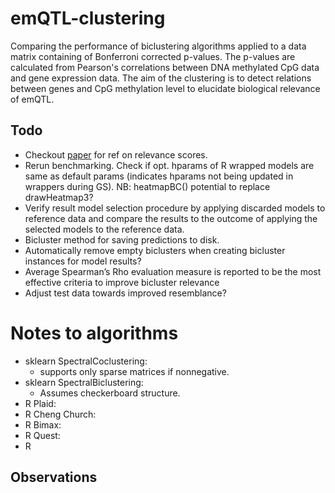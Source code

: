 # emQTL-clustering
Comparing the performance of biclustering algorithms applied to a data matrix containing of Bonferroni corrected p-values. The p-values are calculated from Pearson's correlations between DNA methylated CpG data and gene expression data. The aim of the clustering is to detect relations between genes and CpG methylation level to elucidate biological relevance of emQTL.

## Todo
* Checkout [paper](http://www.scitepress.org/Papers/2018/66625/66625.pdf) for ref on relevance scores.
* Rerun benchmarking. Check if opt. hparams of R wrapped models are same as default params (indicates hparams not being updated in wrappers during GS). NB: heatmapBC() potential to replace drawHeatmap3?
* Verify result model selection procedure by applying discarded models to reference data and compare the results to the outcome of applying the selected models to the reference data.
* Bicluster method for saving predictions to disk.
* Automatically remove empty biclusters when creating bicluster instances for model results?
* Average Spearman’s Rho evaluation measure is reported to be the most effective criteria to improve bicluster relevance
* Adjust test data towards improved resemblance?

# Notes to algorithms
* sklearn SpectralCoclustering:
  * supports only sparse matrices if nonnegative.
* sklearn SpectralBiclustering:
  * Assumes checkerboard structure.
* R Plaid:
* R Cheng Church:
* R Bimax:
* R Quest:
* R

## Observations
